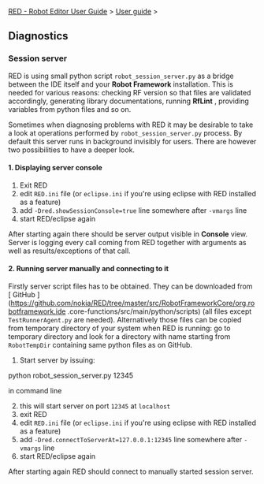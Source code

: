 [RED - Robot Editor User Guide](..\\index.md) > [User
guide](user_guide.md) >

## Diagnostics

### Session server

RED is using small python script `robot_session_server.py` as a bridge between
the IDE itself and your **Robot Framework** installation. This is needed for
various reasons: checking RF version so that files are validated accordingly,
generating library documentations, running **RfLint** , providing variables
from python files and so on.

Sometimes when diagnosing problems with RED it may be desirable to take a look
at operations performed by `robot_session_server.py` process. By default this
server runs in background invisibly for users. There are however two
possibilities to have a deeper look.

#### 1\. Displaying server console

  1. Exit RED 
  2. edit `RED.ini` file (or `eclipse.ini` if you're using eclipse with RED installed as a feature) 
  3. add `-Dred.showSessionConsole=true` line somewhere after `-vmargs` line 
  4. start RED/eclipse again 

After starting again there should be server output visible in **Console**
view. Server is logging every call coming from RED together with arguments as
well as results/exceptions of that call.

#### 2\. Running server manually and connecting to it

Firstly server script files has to be obtained. They can be downloaded from [
GitHub
](https://github.com/nokia/RED/tree/master/src/RobotFrameworkCore/org.robotframework.ide
.core-functions/src/main/python/scripts) (all files except
`TestRunnerAgent.py` are needed). Alternatively those files can be copied from
temporary directory of your system when RED is running: go to temporary
directory and look for a directory with name starting from `RobotTempDir`
containing same python files as on GitHub.

  1. Start server by issuing: 

python robot_session_server.py 12345

in command line

  2. this will start server on port `12345` at `localhost`
  3. exit RED 
  4. edit `RED.ini` file (or `eclipse.ini` if you're using eclipse with RED installed as a feature) 
  5. add `-Dred.connectToServerAt=127.0.0.1:12345` line somewhere after `-vmargs` line 
  6. start RED/eclipse again 

After starting again RED should connect to manually started session server.

